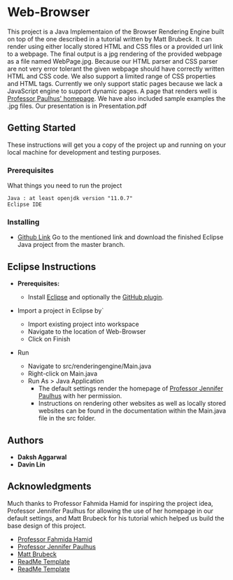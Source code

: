 # Web-Browser

This project is a Java Implementaion of the Browser Rendering Engine built on top of the one described in a tutorial written by Matt Brubeck. It can render using either locally stored HTML and CSS files or a provided url link to a webpage. The final output is a jpg rendering of the provided webpage as a file named WebPage.jpg. Because our HTML parser and CSS parser are not very error tolerant the given webpage should have correctly written HTML and CSS code. We also support a limited range of CSS properties and HTML tags. Currently we only support static pages because we lack a JavaScript engine to support dynamic pages. A page that renders well is [Professor Paulhus' homepage](https://paulhus.math.grinnell.edu/). We have also included sample examples the .jpg files. Our presentation is in Presentation.pdf

## Getting Started

These instructions will get you a copy of the project up and running on your local machine for development and testing purposes. 

### Prerequisites

What things you need to run the project
```
Java : at least openjdk version "11.0.7" 
Eclipse IDE
```

### Installing

* [Github Link](https://github.com/dakshces/Web-Browser)
Go to the mentioned link and download the finished Eclipse Java project from the master branch.

Eclipse Instructions
--------------------

* **Prerequisites:**
    * Install [Eclipse](http://www.eclipse.org/downloads/) and optionally the [GitHub plugin](http://eclipse.github.com/).

* Import a project in Eclipse by`
    * Import existing project into workspace
    * Navigate to the location of Web-Browser
    * Click on Finish
        
* Run
    * Navigate to src/renderingengine/Main.java
    * Right-click on Main.java
    * Run As > Java Application
      * The default settings render the homepage of [Professor Jennifer Paulhus](https://paulhus.math.grinnell.edu/) with her permission.
      * Instructions on rendering other websites as well as locally stored websites can be found in the documentation within the Main.java file in the src folder.

## Authors

* **Daksh Aggarwal**
* **Davin Lin**  

## Acknowledgments

Much thanks to Professor Fahmida Hamid for inspiring the project idea, Professor Jennifer Paulhus for allowing the use of her homepage in our default settings, and Matt Brubeck for his tutorial which helped us build the base design of this project.

* [Professor Fahmida Hamid](https://www.cs.grinnell.edu/~hamidfah/)
* [Professor Jennifer Paulhus](https://paulhus.math.grinnell.edu/)
* [Matt Brubeck](https://limpet.net/mbrubeck/) 
* [ReadMe Template](https://gist.github.com/PurpleBooth/109311bb0361f32d87a2)
* [ReadMe Template](https://github.com/GoogleCloudPlatform/java-docs-samples/blob/master/storage/xml-api/cmdline-sample/README.md)


